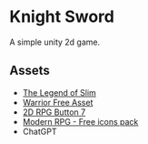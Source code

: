 # Knight Sword
A simple unity 2d game.

## Assets
- [The Legend of Slim](https://assetstore.unity.com/packages/2d/characters/the-legend-of-slim-245855)
- [Warrior Free Asset](https://assetstore.unity.com/packages/2d/characters/warrior-free-asset-195707)
- [2D RPG Button 7](https://assetstore.unity.com/packages/2d/gui/icons/2d-rpg-button-7-278861)
- [Modern RPG - Free icons pack](https://assetstore.unity.com/packages/2d/gui/icons/modern-rpg-free-icons-pack-264706)
- ChatGPT